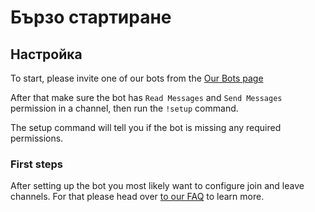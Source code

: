 # Бързо стартиране

## Настройка

To start, please invite one of our bots from the [Our Bots page](./our-bots)

After that make sure the bot has `Read Messages` and `Send Messages` permission in a channel, then run the `!setup` command.

The setup command will tell you if the bot is missing any required permissions.

### First steps

After setting up the bot you most likely want to configure join and leave channels. For that please head over [to our FAQ](./faq) to learn more.
